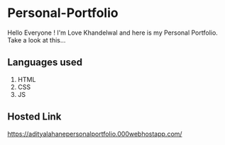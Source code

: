 # Personal-Portfolio 
Hello Everyone ! 
I'm Love Khandelwal and here is my Personal Portfolio. 
Take a look at this... 

## Languages used 
1. HTML 
2. CSS 
3. JS 

## Hosted Link 
https://adityalahanepersonalportfolio.000webhostapp.com/
